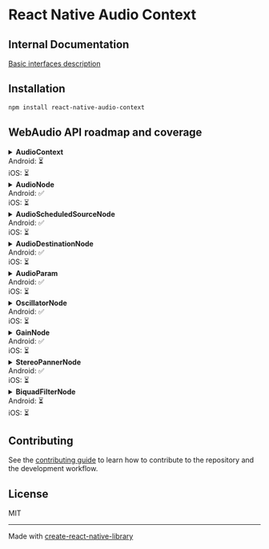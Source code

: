 # React Native Audio Context

## Internal Documentation

[Basic interfaces description](./internal-docs/basic-interfaces.md)

## Installation

```sh
npm install react-native-audio-context
```

## WebAudio API roadmap and coverage

<details>
  <summary><b>AudioContext</b><br/> Android: ⏳ <br/>iOS: ⏳</summary>

|       Method / Property       | iOS  | Android |
| ----------------------------- | ---- | ------- |
| 🔹 destination                |      | ✅      |
| 🔹 sampleRate                 |      | ✅      |
| 🔹 state                      |      | ✅      |
| 🔘 createGain                 |      | ✅      |
| 🔘 createOscillator           |      | ✅      |
| 🔘 createStereoPanner         |      | ✅      |
| 🔘 createBiquadFilter         |      | ⏳      |
| 🔘 getCurrentTime             |      | ✅      |
| 🔘 close                      |      | ⏳      |

</details>

<details>
  <summary><b>AudioNode</b><br/> Android: ✅ <br />iOS: ⏳</summary>

|       Method / Property       | iOS  | Android |
| ----------------------------- | ---- | ------- |
| 🔹context                     |      | ✅      |
| 🔹numberOfInputs              |      | ✅      |
| 🔹numberOfOutputs             |      | ✅      |
| 🔘connect                     |      | ✅      |
| 🔘disconnect                  |      | ✅      |

</details>

<details>
  <summary><b>AudioScheduledSourceNode</b><br/> Android: ✅ <br />iOS: ⏳</summary>

|       Method / Property       | iOS  | Android |
| ----------------------------- | ---- | ------- |
| 🔘start                       |      | ✅      |
| 🔘stop                        |      | ✅      |

</details>

<details>
  <summary><b>AudioDestinationNode</b><br/> Android: ✅ <br />iOS: ⏳</summary>

|       Method / Property       | iOS  | Android |
| ----------------------------- | ---- | ------- |

</details>

<details>
  <summary><b>AudioParam</b><br/> Android: ✅ <br />iOS: ⏳</summary>

|       Method / Property       | iOS  | Android |
| ----------------------------- | ---- | ------- |
| 🔹value                       |      | ✅      |
| 🔹defaultValue                |      | ✅      |
| 🔹minValue                    |      | ✅      |
| 🔹maxValue                    |      | ✅      |
| 🔘setValueAtTime              |      | ✅      |
| 🔘linearRampToValueAtTime     |      | ✅      |
| 🔘exponentialRampToValueAtTime|      | ✅      |

</details>

<details>
  <summary><b>OscillatorNode</b><br/> Android: ✅ <br />iOS: ⏳</summary>

|       Method / Property       | iOS  | Android |
| ----------------------------- | ---- | ------- |
| 🔹frequency                   |      | ✅      |
| 🔹detune                      |      | ✅      |
| 🔹type                        |      | ✅      |

</details>

<details>
  <summary><b>GainNode</b><br/> Android: ✅ <br />iOS: ⏳</summary>

|       Method / Property       | iOS  | Android |
| ----------------------------- | ---- | ------- |
| 🔹gain                        |      | ✅      |

</details>

<details>
  <summary><b>StereoPannerNode</b><br/> Android: ✅ <br />iOS: ⏳</summary>

|       Method / Property       | iOS  | Android |
| ----------------------------- | ---- | ------- |
| 🔹pan                         |      | ✅      |

</details>

<details>
  <summary><b>BiquadFilterNode</b><br/> Android: ⏳ <br />iOS: ⏳</summary>

|       Method / Property       | iOS  | Android |
| ----------------------------- | ---- | ------- |
| 🔹frequency                   |      | ⏳      |
| 🔹detune                      |      | ⏳      |
| 🔹Q                           |      | ⏳      |
| 🔹gain                        |      | ⏳      |
| 🔹type                        |      | ⏳      |

</details>

## Contributing

See the [contributing guide](CONTRIBUTING.md) to learn how to contribute to the repository and the development workflow.

## License

MIT

---

Made with [create-react-native-library](https://github.com/callstack/react-native-builder-bob)

